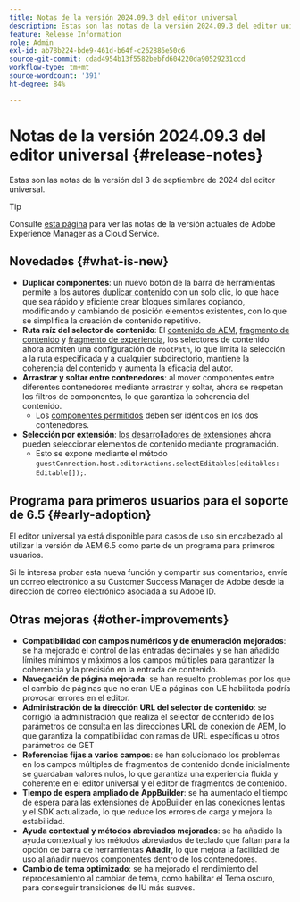 ```yaml
---
title: Notas de la versión 2024.09.3 del editor universal
description: Estas son las notas de la versión 2024.09.3 del editor universal.
feature: Release Information
role: Admin
exl-id: ab78b224-bde9-461d-b64f-c262886e50c6
source-git-commit: cdad4954b13f5582bebfd604220da90529231ccd
workflow-type: tm+mt
source-wordcount: '391'
ht-degree: 84%

---
```


# Notas de la versión 2024.09.3 del editor universal {#release-notes}

Estas son las notas de la versión del 3 de septiembre de 2024 del editor universal.

>[!TIP]
>
>Consulte [esta página](/help/release-notes/release-notes-cloud/release-notes-current.md) para ver las notas de la versión actuales de Adobe Experience Manager as a Cloud Service.

## Novedades {#what-is-new}

* **Duplicar componentes**: un nuevo botón de la barra de herramientas permite a los autores [duplicar contenido](/help/sites-cloud/authoring/universal-editor/authoring.md#duplicating-components) con un solo clic, lo que hace que sea rápido y eficiente crear bloques similares copiando, modificando y cambiando de posición elementos existentes, con lo que se simplifica la creación de contenido repetitivo.
* **Ruta raíz del selector de contenido**: El [contenido de AEM](/help/implementing/universal-editor/field-types.md#aem-content), [fragmento de contenido](/help/implementing/universal-editor/field-types.md#content-fragment) y [fragmento de experiencia](/help/implementing/universal-editor/field-types.md#experience-fragment), los selectores de contenido ahora admiten una configuración de `rootPath`, lo que limita la selección a la ruta especificada y a cualquier subdirectorio, mantiene la coherencia del contenido y aumenta la eficacia del autor.
* **Arrastrar y soltar entre contenedores**: al mover componentes entre diferentes contenedores mediante arrastrar y soltar, ahora se respetan los filtros de componentes, lo que garantiza la coherencia del contenido.
   * Los [componentes permitidos](/help/implementing/universal-editor/filtering.md) deben ser idénticos en los dos contenedores.
* **Selección por extensión**: [los desarrolladores de extensiones](/help/implementing/universal-editor/extending.md) ahora pueden seleccionar elementos de contenido mediante programación.
   * Esto se expone mediante el método `guestConnection.host.editorActions.selectEditables(editables: Editable[]);`.

## Programa para primeros usuarios para el soporte de 6.5 {#early-adoption}

El editor universal ya está disponible para casos de uso sin encabezado al utilizar la versión de AEM 6.5 como parte de un programa para primeros usuarios.

Si le interesa probar esta nueva función y compartir sus comentarios, envíe un correo electrónico a su Customer Success Manager de Adobe desde la dirección de correo electrónico asociada a su Adobe ID.

## Otras mejoras {#other-improvements}

* **Compatibilidad con campos numéricos y de enumeración mejorados**: se ha mejorado el control de las entradas decimales y se han añadido límites mínimos y máximos a los campos múltiples para garantizar la coherencia y la precisión en la entrada de contenido.
* **Navegación de página mejorada**: se han resuelto problemas por los que el cambio de páginas que no eran UE a páginas con UE habilitada podría provocar errores en el editor.
* **Administración de la dirección URL del selector de contenido**: se corrigió la administración que realiza el selector de contenido de los parámetros de consulta en las direcciones URL de conexión de AEM, lo que garantiza la compatibilidad con ramas de URL específicas u otros parámetros de GET
* **Referencias fijas a varios campos**: se han solucionado los problemas en los campos múltiples de fragmentos de contenido donde inicialmente se guardaban valores nulos, lo que garantiza una experiencia fluida y coherente en el editor universal y el editor de fragmentos de contenido.
* **Tiempo de espera ampliado de AppBuilder**: se ha aumentado el tiempo de espera para las extensiones de AppBuilder en las conexiones lentas y el SDK actualizado, lo que reduce los errores de carga y mejora la estabilidad.
* **Ayuda contextual y métodos abreviados mejorados**: se ha añadido la ayuda contextual y los métodos abreviados de teclado que faltan para la opción de barra de herramientas **Añadir**, lo que mejora la facilidad de uso al añadir nuevos componentes dentro de los contenedores.
* **Cambio de tema optimizado**: se ha mejorado el rendimiento del reprocesamiento al cambiar de tema, como habilitar el Tema oscuro, para conseguir transiciones de IU más suaves.

